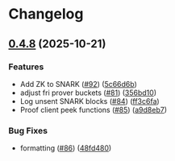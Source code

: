 # Changelog

## [0.4.8](https://github.com/matter-labs/zksync-airbender-prover/compare/v0.4.7...v0.4.8) (2025-10-21)


### Features

* Add ZK to SNARK ([#92](https://github.com/matter-labs/zksync-airbender-prover/issues/92)) ([5c66d6b](https://github.com/matter-labs/zksync-airbender-prover/commit/5c66d6b088322e552da745e2a6925ee15c3fbafb))
* adjust fri prover buckets ([#81](https://github.com/matter-labs/zksync-airbender-prover/issues/81)) ([356bd10](https://github.com/matter-labs/zksync-airbender-prover/commit/356bd1060f0744a5774bb318f94109ac08787196))
* Log unsent SNARK blocks ([#84](https://github.com/matter-labs/zksync-airbender-prover/issues/84)) ([ff3c6fa](https://github.com/matter-labs/zksync-airbender-prover/commit/ff3c6fae52e42eee3c6d9e476b87e2291c29b98a))
* Proof client peek functions ([#85](https://github.com/matter-labs/zksync-airbender-prover/issues/85)) ([a9d8eb7](https://github.com/matter-labs/zksync-airbender-prover/commit/a9d8eb71f74e1da422393d25051190a32147c852))


### Bug Fixes

* formatting ([#86](https://github.com/matter-labs/zksync-airbender-prover/issues/86)) ([48fd480](https://github.com/matter-labs/zksync-airbender-prover/commit/48fd480b74d5710f9f014201f93c20c76864d3df))

